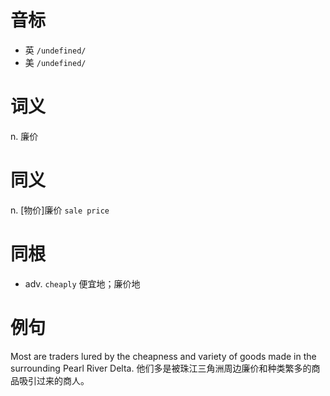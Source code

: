 # 音标

- 英 `/undefined/`
- 美 `/undefined/`

# 词义

n. 廉价


# 同义

n. [物价]廉价
`sale price`

# 同根

- adv. `cheaply` 便宜地；廉价地

# 例句

Most are traders lured by the cheapness and variety of goods made in the surrounding Pearl River Delta.
他们多是被珠江三角洲周边廉价和种类繁多的商品吸引过来的商人。


